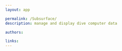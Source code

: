 ```yaml
---
layout: app

permalink: /Subsurface/
description: manage and display dive computer data

authors:

links:
---
```

